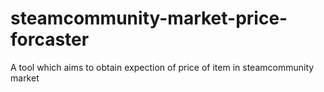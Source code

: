 # steamcommunity-market-price-forcaster
A tool which aims to obtain expection of price of item in steamcommunity market
